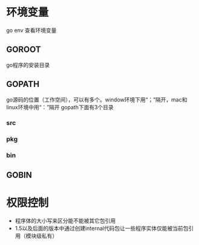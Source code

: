 # 环境变量
go env 查看环境变量
## GOROOT
go程序的安装目录

## GOPATH
go源码的位置（工作空间），可以有多个。window环境下用“；”隔开，mac和linux环境中用“：”隔开
gopath下面有3个目录
### src
### pkg
### bin

## GOBIN

# 权限控制
- 程序体的大小写来区分能不能被其它包引用
- 1.5以及后面的版本中通过创建internal代码包让一些程序实体仅能被当前包引用（模块级私有）
